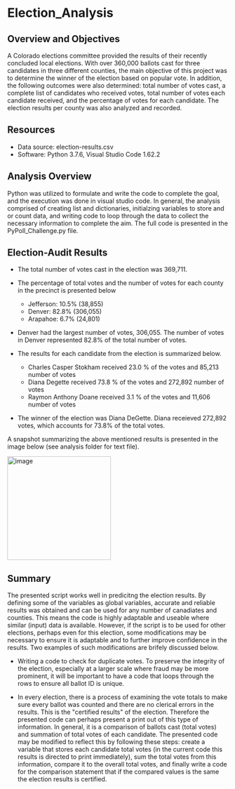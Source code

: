 # Election_Analysis

## Overview and Objectives

A Colorado elections committee provided the results of their recently concluded local elections. With over 360,000 ballots cast for three candidates in three different counties, the main objective of this project was to determine the winner of the election based on popular vote. In addition, the following outcomes were also determined: total number of votes cast, a complete list of candidates who received votes, total number of votes each candidate received, and the percentage of votes for each candidate. The election results per county was also analyzed and recorded.

## Resources

* Data source: election-results.csv
* Software: Python 3.7.6, Visual Studio Code 1.62.2

## Analysis Overview

Python was utilized to formulate and write the code to complete the goal, and the execution was done in visual studio code. In general, the analysis comprised of creating list and dictionaries, initialzing variables to store and or count data, and writing code to loop through the data to collect the necessary information to complete the aim. The full code is presented in the PyPoll_Challenge.py file.

## Election-Audit Results

* The total number of votes cast in the election was 369,711.

* The percentage of total votes and the number of votes for each county in the precinct is presented below
   * Jefferson: 10.5% (38,855)
   * Denver:    82.8% (306,055)
   * Arapahoe:  6.7%  (24,801)

* Denver had the largest number of votes, 306,055. The number of votes in Denver represented 82.8% of the total number of votes. 

* The results for each candidate from the election is summarized below.
   * Charles Casper Stokham received 23.0 % of the votes and 85,213 number of votes
   * Diana Degette received 73.8 % of the votes and 272,892 number of votes
   * Raymon Anthony Doane received 3.1 % of the votes and 11,606 number of votes

* The winner of the election was Diana DeGette. Diana receieved  272,892 votes, which accounts for 73.8% of the total votes.

A snapshot summarizing the above mentioned results is presented in the image below (see analysis folder for text file).

<img width="236" alt="image" src="https://user-images.githubusercontent.com/92636438/142762852-e8057292-986a-4d3b-b582-b16f05b07e15.png">

## Summary

The presented script works well in predicitng the election results. By defining some of the variables as global variables, accurate and reliable results was obtained and can be used for any number of canadiates and counties. This means the code is highly adaptable and useable where similar (input) data is available. However, if the script is to be used for other elections, perhaps even for this election, some modifications may be necessary to ensure it is adaptable and to further improve confidence in the results. Two examples of such modifications are brifely discussed below.

  * Writing a code to check for duplicate votes. To preserve the integrity of the election, especially at a larger scale where fraud may be more prominent, it will be important to have a code that loops through the rows to ensure all ballot ID is unique.
  
  * In every election, there is a process of examining the vote totals to make sure every ballot was counted and there are no clerical errors in the results. This is the "certified results" of the election. Therefore the presented code can perhaps present a print out of this type of information. In general, it is a comparison of ballots cast (total votes) and summation of total votes of each candidate. The presented code may be modified to reflect this by following these steps: create a variable that stores each candidate total votes (in the current code this results is directed to print immediately), sum the total votes from this information, compare it to the overall total votes, and finally write a code for the comparison statement that if the compared values is the same the election results is certified.




